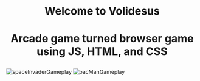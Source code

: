 # <p align="center">Welcome to Volidesus</p>
# <p align="center">Arcade game turned browser game using JS, HTML, and CSS</p>
![spaceInvaderGameplay](https://github.com/volidesus/volidesus.github.io/assets/156522750/aaa6f2ae-9507-465e-a939-9043354bb966)
![pacManGameplay](https://github.com/volidesus/volidesus.github.io/assets/156522750/d33df0d4-b687-4578-b45c-a80dfc1db64b)
